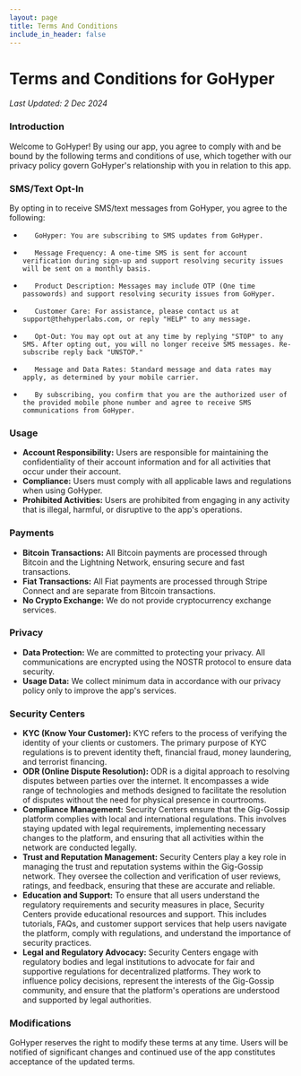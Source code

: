```yaml
---
layout: page
title: Terms And Conditions
include_in_header: false
---
```


# Terms and Conditions for GoHyper

_Last Updated: 2 Dec 2024_

### Introduction
Welcome to GoHyper! By using our app, you agree to comply with and be bound by the following terms and conditions of use, which together with our privacy policy govern GoHyper's relationship with you in relation to this app.

### SMS/Text Opt-In
By opting in to receive SMS/text messages from GoHyper, you agree to the following:
*        GoHyper: You are subscribing to SMS updates from GoHyper.
*        Message Frequency: A one-time SMS is sent for account verification during sign-up and support resolving security issues will be sent on a monthly basis.
*        Product Description: Messages may include OTP (One time passowords) and support resolving security issues from GoHyper.
*        Customer Care: For assistance, please contact us at support@thehyperlabs.com, or reply "HELP" to any message.
*        Opt-Out: You may opt out at any time by replying "STOP" to any SMS. After opting out, you will no longer receive SMS messages. Re-subscribe reply back "UNSTOP."
*        Message and Data Rates: Standard message and data rates may apply, as determined by your mobile carrier.
*        By subscribing, you confirm that you are the authorized user of the provided mobile phone number and agree to receive SMS communications from GoHyper. 

### Usage
- **Account Responsibility:** Users are responsible for maintaining the confidentiality of their account information and for all activities that occur under their account.
- **Compliance:** Users must comply with all applicable laws and regulations when using GoHyper.
- **Prohibited Activities:** Users are prohibited from engaging in any activity that is illegal, harmful, or disruptive to the app's operations.

### Payments
- **Bitcoin Transactions:** All Bitcoin payments are processed through Bitcoin and the Lightning Network, ensuring secure and fast transactions.
- **Fiat Transactions:** All Fiat payments are processed through Stripe Connect and are separate from Bitcoin transactions.
- **No Crypto Exchange:** We do not provide cryptocurrency exchange services.

### Privacy
- **Data Protection:** We are committed to protecting your privacy. All communications are encrypted using the NOSTR protocol to ensure data security.
- **Usage Data:** We collect minimum data in accordance with our privacy policy only to improve the app's services.

### Security Centers
- **KYC (Know Your Customer):** KYC refers to the process of verifying the identity of your clients or customers. The primary purpose of KYC regulations is to prevent identity theft, financial fraud, money laundering, and terrorist financing.
- **ODR (Online Dispute Resolution):** ODR is a digital approach to resolving disputes between parties over the internet. It encompasses a wide range of technologies and methods designed to facilitate the resolution of disputes without the need for physical presence in courtrooms.
- **Compliance Management:** Security Centers ensure that the Gig-Gossip platform complies with local and international regulations. This involves staying updated with legal requirements, implementing necessary changes to the platform, and ensuring that all activities within the network are conducted legally.
- **Trust and Reputation Management:** Security Centers play a key role in managing the trust and reputation systems within the Gig-Gossip network. They oversee the collection and verification of user reviews, ratings, and feedback, ensuring that these are accurate and reliable.
- **Education and Support:** To ensure that all users understand the regulatory requirements and security measures in place, Security Centers provide educational resources and support. This includes tutorials, FAQs, and customer support services that help users navigate the platform, comply with regulations, and understand the importance of security practices.
- **Legal and Regulatory Advocacy:** Security Centers engage with regulatory bodies and legal institutions to advocate for fair and supportive regulations for decentralized platforms. They work to influence policy decisions, represent the interests of the Gig-Gossip community, and ensure that the platform's operations are understood and supported by legal authorities.

### Modifications
GoHyper reserves the right to modify these terms at any time. Users will be notified of significant changes and continued use of the app constitutes acceptance of the updated terms.
